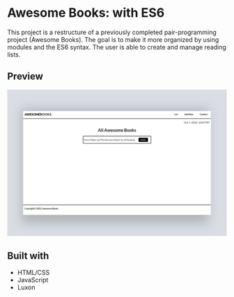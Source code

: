 # Awesome Books: with ES6
This project is a restructure of a previously completed pair-programming project (Awesome Books). The goal is to make it more organized by using modules and the ES6 syntax. The user is able to create and manage reading lists.

## Preview

![Website preview](./mockup.png)

## Built with

- HTML/CSS
- JavaScript
- Luxon
